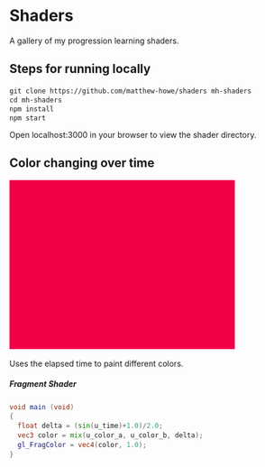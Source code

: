 # Shaders

A gallery of my progression learning shaders.

## Steps for running locally

```shell
git clone https://github.com/matthew-howe/shaders mh-shaders
cd mh-shaders
npm install
npm start
```

Open localhost:3000 in your browser to view the shader directory.

## Color changing over time

![color changing image](img/1.gif)

Uses the elapsed time to paint different colors.

##### Fragment Shader

```glsl
void main (void)
{
  float delta = (sin(u_time)+1.0)/2.0;
  vec3 color = mix(u_color_a, u_color_b, delta);
  gl_FragColor = vec4(color, 1.0); 
}
```

